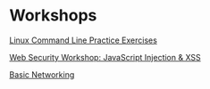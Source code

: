 # Workshops

[Linux Command Line Practice Exercises](https://github.com/bennyspr/workshops/blob/main/upr/Linux%20Command%20Line%20Practice%20Exercises.md#linux-command-line-practice-exercises)

[Web Security Workshop: JavaScript Injection & XSS](https://github.com/bennyspr/workshops/blob/main/upr/Web%20Security%20Workshop%20-%20JavaScript%20Injection%20%26%20XSS.md)

[Basic Networking](https://github.com/bennyspr/workshops/blob/main/upr/Basic%20Networking.md)
